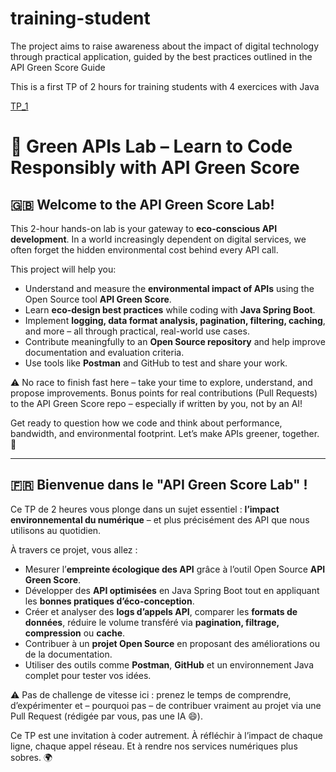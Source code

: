 # training-student
The project aims to raise awareness about the impact of digital technology through practical application, guided by the best practices outlined in the API Green Score Guide

This is a first TP of 2 hours for training students with 4 exercices with Java 

[TP_1](https://github.com/API-Green-Score/training-student#:~:text=4%20days%20ago-,TP_FR.md,-feat(tp)%3A%20add)

# 🌱 Green APIs Lab – Learn to Code Responsibly with API Green Score

## 🇬🇧 Welcome to the API Green Score Lab!

This 2-hour hands-on lab is your gateway to **eco-conscious API development**. In a world increasingly dependent on digital services, we often forget the hidden environmental cost behind every API call.

This project will help you:
- Understand and measure the **environmental impact of APIs** using the Open Source tool **API Green Score**.
- Learn **eco-design best practices** while coding with **Java Spring Boot**.
- Implement **logging, data format analysis, pagination, filtering, caching**, and more – all through practical, real-world use cases.
- Contribute meaningfully to an **Open Source repository** and help improve documentation and evaluation criteria.
- Use tools like **Postman** and GitHub to test and share your work.

⚠️ No race to finish fast here – take your time to explore, understand, and propose improvements. Bonus points for real contributions (Pull Requests) to the API Green Score repo – especially if written by you, not by an AI!

Get ready to question how we code and think about performance, bandwidth, and environmental footprint. Let’s make APIs greener, together. 💚

---

## 🇫🇷 Bienvenue dans le  "API Green Score Lab" !

Ce TP de 2 heures vous plonge dans un sujet essentiel : **l’impact environnemental du numérique** – et plus précisément des API que nous utilisons au quotidien.

À travers ce projet, vous allez :
- Mesurer l’**empreinte écologique des API** grâce à l’outil Open Source **API Green Score**.
- Développer des **API optimisées** en Java Spring Boot tout en appliquant les **bonnes pratiques d’éco-conception**.
- Créer et analyser des **logs d’appels API**, comparer les **formats de données**, réduire le volume transféré via **pagination, filtrage, compression** ou **cache**.
- Contribuer à un **projet Open Source** en proposant des améliorations ou de la documentation.
- Utiliser des outils comme **Postman**, **GitHub** et un environnement Java complet pour tester vos idées.

⚠️ Pas de challenge de vitesse ici : prenez le temps de comprendre, d’expérimenter et – pourquoi pas – de contribuer vraiment au projet via une Pull Request (rédigée par vous, pas une IA 😄).

Ce TP est une invitation à coder autrement. À réfléchir à l’impact de chaque ligne, chaque appel réseau. Et à rendre nos services numériques plus sobres. 🌍
